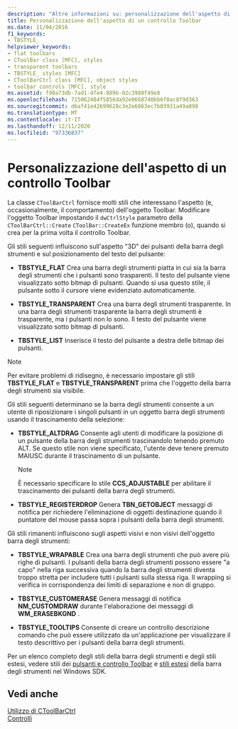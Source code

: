 ```yaml
---
description: "Altre informazioni su: personalizzazione dell'aspetto di un controllo Toolbar"
title: Personalizzazione dell'aspetto di un controllo Toolbar
ms.date: 11/04/2016
f1_keywords:
- TBSTYLE_
helpviewer_keywords:
- flat toolbars
- CToolBar class [MFC], styles
- transparent toolbars
- TBSTYLE_ styles [MFC]
- CToolBarCtrl class [MFC], object styles
- toolbar controls [MFC], style
ms.assetid: fd0a73db-7ad1-4fe4-889b-02c3980f49e8
ms.openlocfilehash: 715062484f5856da92e0668740bb6f8ac8f9d363
ms.sourcegitcommit: d6af41e42699628c3e2e6063ec7b03931a49a098
ms.translationtype: MT
ms.contentlocale: it-IT
ms.lasthandoff: 12/11/2020
ms.locfileid: "97336837"
---
```

# <a name="customizing-the-appearance-of-a-toolbar-control"></a>Personalizzazione dell'aspetto di un controllo Toolbar

La classe `CToolBarCtrl` fornisce molti stili che interessano l'aspetto (e, occasionalmente, il comportamento) dell'oggetto Toolbar. Modificare l'oggetto Toolbar impostando il `dwCtrlStyle` parametro della `CToolBarCtrl::Create` `CToolBar::CreateEx` funzione membro (o), quando si crea per la prima volta il controllo Toolbar.

Gli stili seguenti influiscono sull'aspetto "3D" dei pulsanti della barra degli strumenti e sul posizionamento del testo del pulsante:

- **TBSTYLE_FLAT** Crea una barra degli strumenti piatta in cui sia la barra degli strumenti che i pulsanti sono trasparenti. Il testo del pulsante viene visualizzato sotto bitmap di pulsanti. Quando si usa questo stile, il pulsante sotto il cursore viene evidenziato automaticamente.

- **TBSTYLE_TRANSPARENT** Crea una barra degli strumenti trasparente. In una barra degli strumenti trasparente la barra degli strumenti è trasparente, ma i pulsanti non lo sono. Il testo del pulsante viene visualizzato sotto bitmap di pulsanti.

- **TBSTYLE_LIST** Inserisce il testo del pulsante a destra delle bitmap dei pulsanti.

> [!NOTE]
> Per evitare problemi di ridisegno, è necessario impostare gli stili **TBSTYLE_FLAT** e **TBSTYLE_TRANSPARENT** prima che l'oggetto della barra degli strumenti sia visibile.

Gli stili seguenti determinano se la barra degli strumenti consente a un utente di riposizionare i singoli pulsanti in un oggetto barra degli strumenti usando il trascinamento della selezione:

- **TBSTYLE_ALTDRAG** Consente agli utenti di modificare la posizione di un pulsante della barra degli strumenti trascinandolo tenendo premuto ALT. Se questo stile non viene specificato, l'utente deve tenere premuto MAIUSC durante il trascinamento di un pulsante.

    > [!NOTE]
    >  È necessario specificare lo stile **CCS_ADJUSTABLE** per abilitare il trascinamento dei pulsanti della barra degli strumenti.

- **TBSTYLE_REGISTERDROP** Genera **TBN_GETOBJECT** messaggi di notifica per richiedere l'eliminazione di oggetti destinazione quando il puntatore del mouse passa sopra i pulsanti della barra degli strumenti.

Gli stili rimanenti influiscono sugli aspetti visivi e non visivi dell'oggetto barra degli strumenti:

- **TBSTYLE_WRAPABLE** Crea una barra degli strumenti che può avere più righe di pulsanti. I pulsanti della barra degli strumenti possono essere "a capo" nella riga successiva quando la barra degli strumenti diventa troppo stretta per includere tutti i pulsanti sulla stessa riga. Il wrapping si verifica in corrispondenza dei limiti di separazione e non di gruppo.

- **TBSTYLE_CUSTOMERASE** Genera messaggi di notifica **NM_CUSTOMDRAW** durante l'elaborazione dei messaggi di **WM_ERASEBKGND** .

- **TBSTYLE_TOOLTIPS** Consente di creare un controllo descrizione comando che può essere utilizzato da un'applicazione per visualizzare il testo descrittivo per i pulsanti della barra degli strumenti.

Per un elenco completo degli stili della barra degli strumenti e degli stili estesi, vedere stili dei [pulsanti e controllo Toolbar](/windows/win32/Controls/toolbar-control-and-button-styles) e [stili estesi](/windows/win32/Controls/toolbar-extended-styles) della barra degli strumenti nel Windows SDK.

## <a name="see-also"></a>Vedi anche

[Utilizzo di CToolBarCtrl](using-ctoolbarctrl.md)<br/>
[Controlli](controls-mfc.md)

